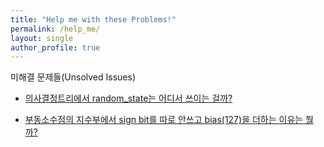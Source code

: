 ```yaml
---
title: "Help me with these Problems!"
permalink: /help_me/
layout: single
author_profile: true
---
```


미해결 문제들(Unsolved Issues)

- [의사결정트리에서 random_state는 어디서 쓰이는 걸까?](https://username-jm.github.io/machine%20learning/Decision-Tree/)

- [부동소수점의 지수부에서 sign bit를 따로 안쓰고 bias(127)을 더하는 이유는 뭘까?](https://username-jm.github.io/it%20information/floating-point/)
